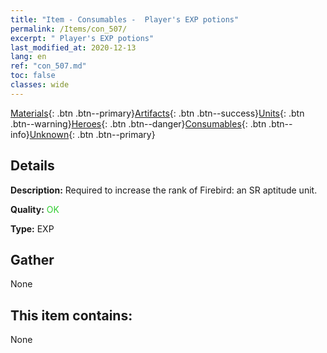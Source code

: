 ```yaml
---
title: "Item - Consumables -  Player's EXP potions"
permalink: /Items/con_507/
excerpt: " Player's EXP potions"
last_modified_at: 2020-12-13
lang: en
ref: "con_507.md"
toc: false
classes: wide
---
```

 [Materials](/Items/){: .btn .btn--primary}[Artifacts](/Items/Artifacts/){: .btn .btn--success}[Units](/Items/Units/){: .btn .btn--warning}[Heroes](/Items/Heroes/){: .btn .btn--danger}[Consumables](/Items/Consumables/){: .btn .btn--info}[Unknown](/Items/Unknown/){: .btn .btn--primary}

## Details
 **Description:** Required to increase the rank of Firebird: an SR aptitude unit.

 **Quality:** <span style="color: #32CD32">OK</span>

 **Type:** EXP

## Gather

  None

## This item contains:

  None

